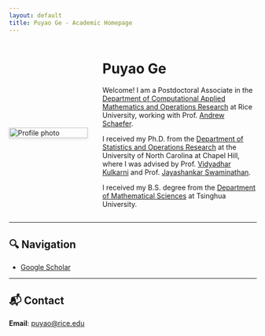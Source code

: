 ```yaml
---
layout: default
title: Puyao Ge - Academic Homepage
---
```

<div style="max-width:900px; margin:auto; display:flex; flex-wrap:wrap; align-items:center;">
  <!-- 左边图片 -->
    <div style="flex:0 0 160px; margin-right:30px; margin-top:20px;">
    <img src="/profile.JPG" alt="Profile photo" style="width:100%; max-width:160px; box-shadow:0 2px 6px rgba(0,0,0,0.1);" />
  </div>

  <!-- 右边文字 -->
  <div style="flex:1; min-width:240px;">
    <h1>Puyao Ge</h1>
    <p>
      Welcome! I am a Postdoctoral Associate in the <a href="https://cmor.rice.edu/">Department of Computational Applied Mathematics and Operations Research</a> at Rice University, working with Prof. <a href="https://andrewschaefer.rice.edu/"> Andrew Schaefer</a>.
    </p>
    <p>
      I received my Ph.D. from the <a href="https://stor.unc.edu/">Department of Statistics and Operations Research</a> at the University of North Carolina at Chapel Hill, where I was advised by Prof. <a href="https://vkulkarn.web.unc.edu/"> Vidyadhar Kulkarni</a> and Prof. <a href="https://www.kenan-flagler.unc.edu/faculty/directory/jayashankar-swaminathan/"> Jayashankar Swaminathan</a>.
    </p>
    <p>
      I received my B.S. degree from the <a href="https://www.math.tsinghua.edu.cn/#">Department of Mathematical Sciences</a> at Tsinghua University.
    </p>
  </div>
</div>







---

## 🔍 Navigation
- [Google Scholar](https://scholar.google.com/citations?user=eNtU8A4AAAAJ&hl=zh-CN&oi=ao) 

---

## 📬 Contact
**Email**: puyao@rice.edu
 

